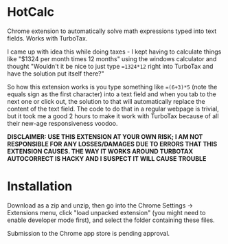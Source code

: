 # HotCalc
Chrome extension to automatically solve math expressions typed into text fields. Works with TurboTax.

I came up with idea this while doing taxes - I kept having to calculate things like "$1324 per month times 12 months" using the windows calculator and thought "Wouldn't it be nice to just type `=1324*12` right into TurboTax and have the solution put itself there?"

So how this extension works is you type something like `=(6+3)*5` (note the equals sign as the first character) into a text field and when you tab to the next one or click out, the solution to that will automatically replace the content of the text field. The code to do that in a regular webpage is trivial, but it took me a good 2 hours to make it work with TurboTax because of all their new-age responsiveness voodoo.

**DISCLAIMER: USE THIS EXTENSION AT YOUR OWN RISK; I AM NOT RESPONSIBLE FOR ANY LOSSES/DAMAGES DUE TO ERRORS THAT THIS EXTENSION CAUSES. THE WAY IT WORKS AROUND TURBOTAX AUTOCORRECT IS HACKY AND I SUSPECT IT WILL CAUSE TROUBLE**

# Installation

Download as a zip and unzip, then go into the Chrome Settings -> Extensions menu, click "load unpacked extension" (you might need to enable developer mode first), and select the folder containing these files.

Submission to the Chrome app store is pending approval.
